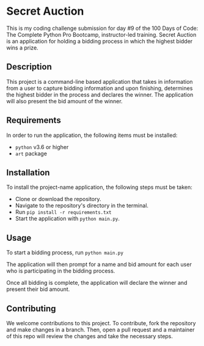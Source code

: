 # Secret Auction

This is my coding challenge submission for day #9 of the 100 Days of Code: The Complete Python Pro Bootcamp, instructor-led training. Secret Auction is an application for holding a bidding process in which the highest bidder wins a prize.

## Description

This project is a command-line based application that takes in information from a user to capture bidding information and upon finishing, determines the highest bidder in the process and declares the winner. The application will also present the bid amount of the winner. 

## Requirements

In order to run the application, the following items must be installed:
- `python`  v3.6 or higher
- `art` package

## Installation

To install the project-name application, the following steps must be taken: 

- Clone or download the repository.
- Navigate to the repository's directory in the terminal.
- Run `pip install -r requirements.txt`
- Start the application with `python main.py`.

## Usage

To start a bidding process, run `python main.py`

The application will then prompt for a name and bid amount for each user who is participating in the bidding process. 

Once all bidding is complete, the application will declare the winner and present their bid amount.

## Contributing

We welcome contributions to this project. To contribute, fork the repository and make changes in a branch. Then, open a pull request and a maintainer of this repo will review the changes and take the necessary steps. 
